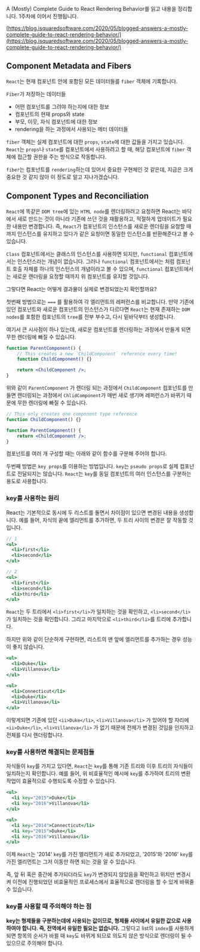 A (Mostly) Complete Guide to React Rendering Behavior를 읽고 내용을 정리합니다. 1주차에 이어서 진행됩니다.

[https://blog.isquaredsoftware.com/2020/05/blogged-answers-a-mostly-complete-guide-to-react-rendering-behavior/](https://blog.isquaredsoftware.com/2020/05/blogged-answers-a-mostly-complete-guide-to-react-rendering-behavior/)

## Component Metadata and Fibers

`React`는 현재 컴포넌트 안에 포함된 모든 데이터들를 `fiber` 객체에 기록합니다.

`Fiber`가 저장하는 데이터들

- 어떤 컴포넌트를 그려야 하는지에 대한 정보
- 컴포넌트의 현재 props와 state
- 부모, 이웃, 자식 컴포넌트에 대한 정보
- rendering을 하는 과정에서 사용되는 메터 데이터들

`fiber` 객체는 실제 컴포넌트에 대한 `props`, `state`에 대한 값들을 가지고 있습니다. `React`는 `props`나 `state`를 컴포넌트에서 사용하려고 할 때, 해당 컴포넌트에 `fiber` 객체에 접근할 권한을 주는 방식으로 작동합니다.

`fiber`는 컴포넌트를 `rendering`하는데 있어서 중요한 구현체인 것 같은데, 지금은 크게 중요한 것 같지 않아 이 정도로 알고 지나가겠습니다.

## Component Types and Reconciliation

`React`에 똑같은 `DOM tree`에 있는 `HTML node`를 렌더링하려고 요청하면 React는 바닥에서 새로 만드는 것이 아니라 기존에 쓰던 것을 재활용하고, 적절하게 업데이트가 필요한 내용만 변경합니다. 즉, `React`가 컴포넌트의 인스턴스를 새로운 렌더링을 요청할 때까지 인스턴스를 유지하고 있다가 같은 요청이면 동일한 인스턴스를 반환해준다고 볼 수 있습니다.

`Class` 컴포넌트에서는 클래스의 인스턴스를 사용하면 되지만, `functional` 컴포넌트에서는 인스턴스라는 개념이 없습니다. 그러나 `functional` 컴포넌트에서는 <MyFunctionComponent />처럼 컴포넌트 호출 자체를 하나의 인스턴스의 개념이라고 볼 수 있으며, `functional` 컴포넌트에서는 새로운 렌더링을 요청할 때까지 위 컴포넌트를 유지할 것입니다.

그렇다면 React는 어떻게 결과물이 실제로 변경되었는지 확인할까요?

첫번째 방법으로는 `===` 를 활용하여 각 엘리먼트의 레퍼런스를 비교합니다. 만약 기존에 있던 컴포넌트와 새로운 컴포넌트의 인스턴스가 다르다면 `React`는 현재 존재하는 `DOM nodes`를 포함한 컴포넌트의 `tree`를 전부 부수고, 다시 밑바닥부터 생성합니다.

여기서 큰 시사점이 하나 있는데, 새로운 컴포넌트를 렌더링하는 과정에서 만들게 되면 무한 렌더링에 빠질 수 있습니다.

```jsx
function ParentComponent() {
	// This creates a new `ChildComponent` reference every time!
	function ChildComponent() {}

	return <ChildComponent />;
}
```

위와 같이 `ParentComponent` 가 렌더링 되는 과정에서 `ChildComponent` 컴포넌트를 만들면 렌더링되는 과정에서 `ChlidComponent`가 매번 새로 생기며 레퍼런스가 바뀌기 때문에 무한 렌더링에 빠질 수 있습니다.

```jsx
// This only creates one component type reference
function ChildComponent() {}

function ParentComponent() {
	return <ChildComponent />;
}
```

컴포넌트를 여러 개 구성할 때는 아래와 같이 함수를 구분해 주어야 합니다.

두번째 방법은 `key props`를 이용하는 방법입니다. `key`는 `pseudo props`로 실제 컴포넌트로 전달되지는 않습니다. `React`는 `key`를 동일 컴포넌트의 여러 인스턴스를 구분하는 용도로 사용합니다.

### key를 사용하는 원리

React는 기본적으로 동시에 두 리스트를 돌면서 차이점이 있으면 변경된 내용을 생성합니다. 예를 들어, 자식의 끝에 엘리먼트를 추가하면, 두 트리 사이의 변경은 잘 작동할 것입니다.

```jsx
// 1
<ul>
  <li>first</li>
  <li>second</li>
</ul>

// 2
<ul>
  <li>first</li>
  <li>second</li>
  <li>third</li>
</ul>
```

`React`는 두 트리에서 `<li>first</li>`가 일치하는 것을 확인하고, `<li>second</li>`가 일치하는 것을 확인합니다. 그리고 마지막으로 `<li>third</li>`를 트리에 추가합니다.

하지만 위와 같이 단순하게 구현하면, 리스트의 맨 앞에 엘리먼트를 추가하는 경우 성능이 좋지 않습니다.

```jsx
<ul>
  <li>Duke</li>
  <li>Villanova</li>
</ul>

<ul>
  <li>Connecticut</li>
  <li>Duke</li>
  <li>Villanova</li>
</ul>
```

이렇게되면 기존에 있던 `<ii>Duke</li>`, `<li>Villanova</li>` 가 있어야 할 자리에 `<ii>Duke</li>`, `<li>Villanova</li>` 가 없기 때문에 전체가 변경된 것임을 인지하고 전체를 다시 렌더링합니다.

### key를 사용하면 해결되는 문제점들

자식들이 `key`를 가지고 있다면, `React`는 `key`를 통해 기존 트리와 이후 트리의 자식들이 일치하는지 확인합니다. 예를 들어, 위 비효율적인 예시에 `key`를 추가하여 트리의 변환 작업이 효율적으로 수행되도록 수정할 수 있습니다.

```jsx
<ul>
  <li key="2015">Duke</li>
  <li key="2016">Villanova</li>
</ul>

<ul>
  <li key="2014">Connecticut</li>
  <li key="2015">Duke</li>
  <li key="2016">Villanova</li>
</ul>
```

이제 `React`는 '2014' `key`를 가진 엘리먼트가 새로 추가되었고, '2015'와 '2016' `key`를 가진 엘리먼트는 그저 이동만 하면 되는 것을 알 수 있습니다.

즉, 앞 뒤 혹은 중간에 추가되더라도 `key`가 변경되지 않았음을 확인하고 위치만 변경시켜 이전에 진행되었던 비효율적인 프로세스에서 효율적으로 렌더링을 할 수 있게 바꿔줄 수 있습니다.

### key를 사용할 때 주의해야 하는 점

**key는 형제들을 구분하는데에 사용되는 값이므로, 형제들 사이에서 유일한 값으로 사용하여야 합니다. 즉, 전역에서 유일한 필요는 없습니다.** 그렇다고 list의 `index`를 사용하게 되면 항목의 순서가 바뀔 때 `key`도 바뀌게 되므로 의도치 않은 방식으로 렌더링이 될 수 있으므로 주의해야 합니다.
